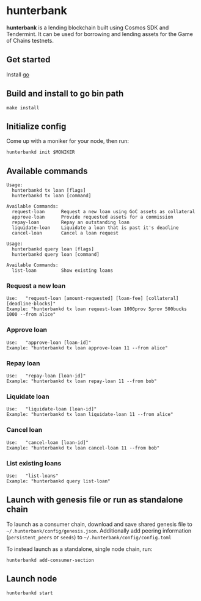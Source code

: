 # hunterbank
**hunterbank** is a lending blockchain built using Cosmos SDK and Tendermint. It can be used for borrowing and lending assets for the Game of Chains testnets.

## Get started

Install [go](https://go.dev/dl/)

## Build and install to go bin path

```
make install
```

## Initialize config

Come up with a moniker for your node, then run:

```
hunterbankd init $MONIKER
```
 
## Available commands
```
Usage:
  hunterbankd tx loan [flags]
  hunterbankd tx loan [command]

Available Commands:
  request-loan      Request a new loan using GoC assets as collateral
  approve-loan      Provide requested assets for a commission
  repay-loan        Repay an outstanding loan
  liquidate-loan    Liquidate a loan that is past it's deadline
  cancel-loan       Cancel a loan request
  
Usage:
  hunterbankd query loan [flags]
  hunterbankd query loan [command]

Available Commands:
  list-loan         Show existing loans

```


### Request a new loan

```
Use:   "request-loan [amount-requested] [loan-fee] [collateral] [deadline-blocks]"
Example: "hunterbankd tx loan request-loan 1000prov 5prov 500bucks 1000 --from alice"
```

### Approve loan

```
Use:   "approve-loan [loan-id]"
Example: "hunterbankd tx loan approve-loan 11 --from alice"
``` 

### Repay loan

```
Use:   "repay-loan [loan-id]"
Example: "hunterbankd tx loan repay-loan 11 --from bob"
``` 

### Liquidate loan

```
Use:   "liquidate-loan [loan-id]"
Example: "hunterbankd tx loan liquidate-loan 11 --from alice"
``` 

### Cancel loan

```
Use:   "cancel-loan [loan-id]"
Example: "hunterbankd tx loan cancel-loan 11 --from bob"
``` 

### List existing loans

```
Use:   "list-loans"
Example: "hunterbankd query list-loan"
``` 

 
## Launch with genesis file or run as standalone chain

To launch as a consumer chain, download and save shared genesis file to `~/.hunterbank/config/genesis.json`. Additionally add peering information (`persistent_peers` or `seeds`) to `~/.hunterbank/config/config.toml`

To instead launch as a standalone, single node chain, run:

```
hunterbankd add-consumer-section
```

## Launch node

```
hunterbankd start
```
